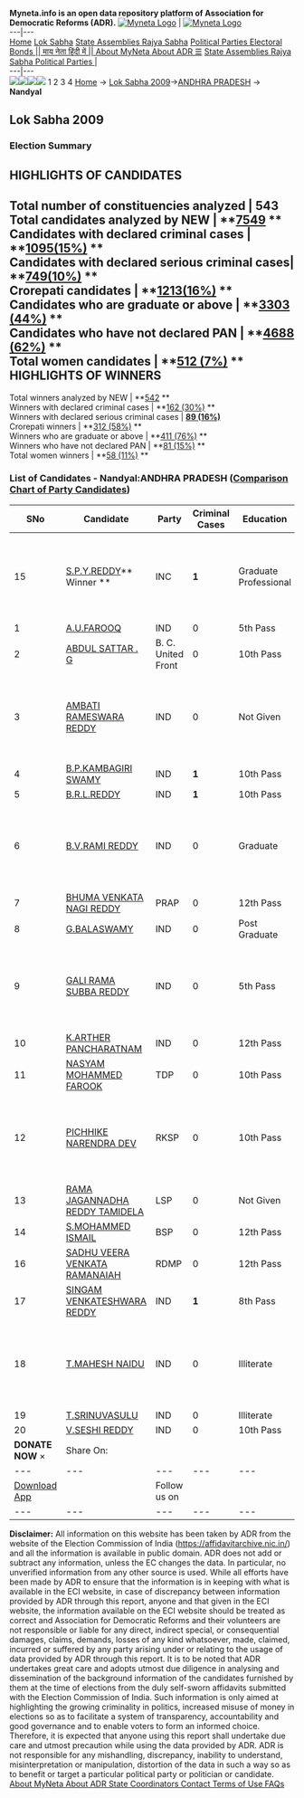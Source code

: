 **Myneta.info is an open data repository platform of Association for Democratic Reforms (ADR).**
[![Myneta Logo](https://www.myneta.info/lib/img/myneta-logo.png)](https://www.myneta.info/) | [![Myneta Logo](https://www.myneta.info/lib/img/adr-logo.png)](https://adrindia.org)  
---|---  
[Home](https://www.myneta.info/) [Lok Sabha](https://www.myneta.info/#ls "Lok Sabha") [ State Assemblies ](https://www.myneta.info/#sa "State Assemblies") [Rajya Sabha](https://www.myneta.info/#rs "Rajya Sabha") [Political Parties ](https://www.myneta.info/party "Political Parties") [ Electoral Bonds ](https://www.myneta.info/electoral_bonds "Electoral Bonds") [ || माय नेता हिंदी में || ](https://translate.google.co.in/translate?prev=hp&hl=en&js=y&u=www.myneta.info&sl=en&tl=hi&history_state0=) [ About MyNeta ](https://adrindia.org/content/about-myneta) [ About ADR ](https://adrindia.org/about-adr/who-we-are) [☰](javascript:void\(0\))
[ State Assemblies ](https://www.myneta.info/#sa "State Assemblies") [ Rajya Sabha ](https://www.myneta.info/#rs "Rajya Sabha") [ Political Parties ](https://www.myneta.info/party "Political Parties")
|   
---|---  
![](https://www.myneta.info/lib/img/banner/banner-1.png)![](https://www.myneta.info/lib/img/banner/banner-2.png)![](https://www.myneta.info/lib/img/banner/banner-3.png)![](https://www.myneta.info/lib/img/banner/banner-4.png)
1  2  3  4 
[Home](https://www.myneta.info/) → [Lok Sabha 2009](https://www.myneta.info/ls2009/)→[ANDHRA PRADESH](https://www.myneta.info/ls2009/index.php?action=show_constituencies&state_id=1) → **Nandyal**
### 
## Lok Sabha 2009
###  Election Summary 
HIGHLIGHTS OF CANDIDATES  
---  
Total number of constituencies analyzed |  543   
Total candidates analyzed by NEW | **[7549](https://www.myneta.info/ls2009/index.php?action=summary&subAction=candidates_analyzed&sort=candidate#summary) **  
Candidates with declared criminal cases | **[1095(15%)](https://www.myneta.info/ls2009/index.php?action=summary&subAction=crime&sort=candidate#summary) **  
Candidates with declared serious criminal cases| **[749(10%)](https://www.myneta.info/ls2009/index.php?action=summary&subAction=serious_crime&sort=candidate#summary) **  
Crorepati candidates | **[1213(16%)](https://www.myneta.info/ls2009/index.php?action=summary&subAction=crorepati&sort=candidate#summary) **  
Candidates who are graduate or above | **[3303 (44%)](https://www.myneta.info/ls2009/index.php?action=summary&subAction=education&sort=candidate#summary) **  
Candidates who have not declared PAN | **[4688 (62%)](https://www.myneta.info/ls2009/index.php?action=summary&subAction=without_pan&sort=candidate#summary) **  
Total women candidates | **[512 (7%)](https://www.myneta.info/ls2009/index.php?action=summary&subAction=women_candidate&sort=candidate#summary) **  
HIGHLIGHTS OF WINNERS  
---  
Total winners analyzed by NEW | **[542](https://www.myneta.info/ls2009/index.php?action=summary&subAction=winner_analyzed&sort=candidate#summary) **  
Winners with declared criminal cases | **[162 (30%)](https://www.myneta.info/ls2009/index.php?action=summary&subAction=winner_crime&sort=candidate#summary) **  
Winners with declared serious criminal cases | **[89 (16%)](https://www.myneta.info/ls2009/index.php?action=summary&subAction=winner_serious_crime&sort=candidate#summary)**  
Crorepati winners | **[312 (58%)](https://www.myneta.info/ls2009/index.php?action=summary&subAction=winner_crorepati&sort=candidate#summary) **  
Winners who are graduate or above | **[411 (76%)](https://www.myneta.info/ls2009/index.php?action=summary&subAction=winner_education&sort=candidate#summary) **  
Winners who have not declared PAN | **[81 (15%)](https://www.myneta.info/ls2009/index.php?action=summary&subAction=winner_without_pan&sort=candidate#summary) **  
Total women winners | **[58 (11%)](https://www.myneta.info/ls2009/index.php?action=summary&subAction=winner_women&sort=candidate#summary) **  
### List of Candidates - Nandyal:ANDHRA PRADESH ([Comparison Chart of Party Candidates](https://www.myneta.info/ls2009/comparisonchart.php?constituency_id=153))
SNo | Candidate| Party| Criminal Cases| Education| Age| Total Assets| Liabilities  
---|---|---|---|---|---|---|---  
15  | [S.P.Y.REDDY](https://www.myneta.info/ls2009/candidate.php?candidate_id=4415)** Winner ** | INC | **1** | Graduate Professional| 59 | ![](https://myneta.info/image_v2.php?myneta_folder=ls2009&candidate_id=4415&col=ta) | ![](https://myneta.info/image_v2.php?myneta_folder=ls2009&candidate_id=4415&col=lia)  
1  | [A.U.FAROOQ](https://www.myneta.info/ls2009/candidate.php?candidate_id=4425) | IND | 0 | 5th Pass| 26 | Rs 10,10,000 ~ 10 Lacs+ | Rs 0 ~   
2  | [ABDUL SATTAR . G](https://www.myneta.info/ls2009/candidate.php?candidate_id=4416) | B. C. United Front | 0 | 10th Pass| 26 | Rs 6,00,000 ~ 6 Lacs+ | Rs 0 ~   
3  | [AMBATI RAMESWARA REDDY](https://www.myneta.info/ls2009/candidate.php?candidate_id=4421) | IND | 0 | Not Given| 35 | ![](https://myneta.info/image_v2.php?myneta_folder=ls2009&candidate_id=4421&col=ta) | ![](https://myneta.info/image_v2.php?myneta_folder=ls2009&candidate_id=4421&col=lia)  
4  | [B.P.KAMBAGIRI SWAMY](https://www.myneta.info/ls2009/candidate.php?candidate_id=4423) | IND | **1** | 10th Pass| 36 | Rs 4,50,000 ~ 4 Lacs+ | Rs 0 ~   
5  | [B.R.L.REDDY](https://www.myneta.info/ls2009/candidate.php?candidate_id=4429) | IND | **1** | 10th Pass| 40 | Rs 18,41,700 ~ 18 Lacs+ | Rs 12,04,000 ~ 12 Lacs+  
6  | [B.V.RAMI REDDY](https://www.myneta.info/ls2009/candidate.php?candidate_id=4428) | IND | 0 | Graduate| 47 | ![](https://myneta.info/image_v2.php?myneta_folder=ls2009&candidate_id=4428&col=ta) | ![](https://myneta.info/image_v2.php?myneta_folder=ls2009&candidate_id=4428&col=lia)  
7  | [BHUMA VENKATA NAGI REDDY](https://www.myneta.info/ls2009/candidate.php?candidate_id=4418) | PRAP | 0 | 12th Pass| 45 | Rs 6,82,71,000 ~ 6 Crore+ | Rs 74,65,000 ~ 74 Lacs+  
8  | [G.BALASWAMY](https://www.myneta.info/ls2009/candidate.php?candidate_id=4426) | IND | 0 | Post Graduate| 37 | Rs 5,43,820 ~ 5 Lacs+ | Rs 0 ~   
9  | [GALI RAMA SUBBA REDDY](https://www.myneta.info/ls2009/candidate.php?candidate_id=4424) | IND | 0 | 5th Pass| 33 | ![](https://myneta.info/image_v2.php?myneta_folder=ls2009&candidate_id=4424&col=ta) | ![](https://myneta.info/image_v2.php?myneta_folder=ls2009&candidate_id=4424&col=lia)  
10  | [K.ARTHER PANCHARATNAM](https://www.myneta.info/ls2009/candidate.php?candidate_id=4422) | IND | 0 | 12th Pass| 42 | Nil | Rs 10,000 ~ 10 Thou+  
11  | [NASYAM MOHAMMED FAROOK](https://www.myneta.info/ls2009/candidate.php?candidate_id=4413) | TDP | 0 | 10th Pass| 57 | Rs 2,91,70,000 ~ 2 Crore+ | Rs 0 ~   
12  | [PICHHIKE NARENDRA DEV](https://www.myneta.info/ls2009/candidate.php?candidate_id=4417) | RKSP | 0 | 10th Pass| 39 | ![](https://myneta.info/image_v2.php?myneta_folder=ls2009&candidate_id=4417&col=ta) | ![](https://myneta.info/image_v2.php?myneta_folder=ls2009&candidate_id=4417&col=lia)  
13  | [RAMA JAGANNADHA REDDY TAMIDELA](https://www.myneta.info/ls2009/candidate.php?candidate_id=4419) | LSP | 0 | Not Given| 34 | Rs 7,85,000 ~ 7 Lacs+ | Rs 0 ~   
14  | [S.MOHAMMED ISMAIL](https://www.myneta.info/ls2009/candidate.php?candidate_id=4414) | BSP | 0 | 12th Pass| 39 | Rs 3,95,000 ~ 3 Lacs+ | Rs 0 ~   
16  | [SADHU VEERA VENKATA RAMANAIAH](https://www.myneta.info/ls2009/candidate.php?candidate_id=4420) | RDMP | 0 | 12th Pass| 35 | Rs 8,07,000 ~ 8 Lacs+ | Rs 0 ~   
17  | [SINGAM VENKATESHWARA REDDY](https://www.myneta.info/ls2009/candidate.php?candidate_id=4431) | IND | **1** | 8th Pass| 35 | Rs 7,08,500 ~ 7 Lacs+ | Rs 50,000 ~ 50 Thou+  
18  | [T.MAHESH NAIDU](https://www.myneta.info/ls2009/candidate.php?candidate_id=4427) | IND | 0 | Illiterate| 27 | ![](https://myneta.info/image_v2.php?myneta_folder=ls2009&candidate_id=4427&col=ta) | ![](https://myneta.info/image_v2.php?myneta_folder=ls2009&candidate_id=4427&col=lia)  
19  | [T.SRINUVASULU](https://www.myneta.info/ls2009/candidate.php?candidate_id=4432) | IND | 0 | Illiterate| 38 | Rs 7,50,000 ~ 7 Lacs+ | Rs 2,00,000 ~ 2 Lacs+  
20  | [V.SESHI REDDY](https://www.myneta.info/ls2009/candidate.php?candidate_id=4433) | IND | 0 | 10th Pass| 33 | Rs 22,35,000 ~ 22 Lacs+ | Rs 5,50,000 ~ 5 Lacs+  
|  **DONATE NOW** × |  Share On:  | [](https://api.whatsapp.com/send?text=https%3A%2F%2Fmyneta.info%2Fpunjab2022%2Findex.php%3Faction%3Dshow_constituencies%26state_id%3D19) | [](https://www.facebook.com/sharer/sharer.php?u=https%3A%2F%2Fmyneta.info%2Fpunjab2022%2Findex.php%3Faction%3Dshow_constituencies%26state_id%3D19) | [](https://twitter.com/share?url=https%3A%2F%2Fmyneta.info%2Fpunjab2022%2Findex.php%3Faction%3Dshow_constituencies%26state_id%3D19)  
---|---|---|---|---  
| [ Download App ](https://play.google.com/store/apps/details?id=com.webrosoft.myneta1&pcampaignid=pcampaignidMKT-Other-global-all-co-prtnr-py-PartBadge-Mar2515-1) | [](https://play.google.com/store/apps/details?id=com.webrosoft.myneta1&pcampaignid=pcampaignidMKT-Other-global-all-co-prtnr-py-PartBadge-Mar2515-1) |  Follow us on  | [](https://www.facebook.com/adrindia.org/) | [](https://twitter.com/adrspeaks) | [](https://groups.google.com/g/national-election-watch?hl=en&pli=1) | [](https://www.instagram.com/adrspeaks/) | [](https://www.youtube.com/user/adrspeaks) | [](https://sharechat.com/profile/adrspeaks)  
---|---|---|---|---|---|---|---|---  
**Disclaimer:** All information on this website has been taken by ADR from the website of the Election Commission of India (https://affidavitarchive.nic.in/) and all the information is available in public domain. ADR does not add or subtract any information, unless the EC changes the data. In particular, no unverified information from any other source is used. While all efforts have been made by ADR to ensure that the information is in keeping with what is available in the ECI website, in case of discrepancy between information provided by ADR through this report, anyone and that given in the ECI website, the information available on the ECI website should be treated as correct and Association for Democratic Reforms and their volunteers are not responsible or liable for any direct, indirect special, or consequential damages, claims, demands, losses of any kind whatsoever, made, claimed, incurred or suffered by any party arising under or relating to the usage of data provided by ADR through this report. It is to be noted that ADR undertakes great care and adopts utmost due diligence in analysing and dissemination of the background information of the candidates furnished by them at the time of elections from the duly self-sworn affidavits submitted with the Election Commission of India. Such information is only aimed at highlighting the growing criminality in politics, increased misuse of money in elections so as to facilitate a system of transparency, accountability and good governance and to enable voters to form an informed choice. Therefore, it is expected that anyone using this report shall undertake due care and utmost precaution while using the data provided by ADR. ADR is not responsible for any mishandling, discrepancy, inability to understand, misinterpretation or manipulation, distortion of the data in such a way so as to benefit or target a particular political party or politician or candidate. 
[ About MyNeta ](https://adrindia.org/content/about-myneta) [ About ADR ](https://adrindia.org/about-adr/who-we-are) [ State Coordinators ](https://adrindia.org/about-adr/state-coordinators) [ Contact ](https://adrindia.org/contact-us) [ Terms of Use ](https://adrindia.org/content/adr-terms-use) [ FAQs ](https://adrindia.org/content/faqs)
